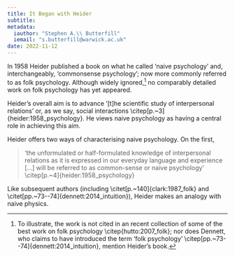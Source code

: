 ```yaml
---
title: It Began with Heider
subtitle: 
metadata:
  iauthor: "Stephen A.\\ Butterfill"
  iemail: "s.butterfill@warwick.ac.uk"
date: 2022-11-12
---
```


<handout>

In 1958 Heider published a book on what he called ‘naive psychology’ and, interchangeably, ‘commonsense psychology’; now more commonly referred to as folk psychology. 
Although widely ignored,[^unknown] 
no comparably detailed work on folk psychology has yet appeared.

[^unknown]: To illustrate, the work is not cited in an recent collection of some of the best work on folk psychology \citep{hutto:2007_folk}; nor does Dennett, who claims to have introduced the term ‘folk psychology’ \citep[pp.~73--74]{dennett:2014_intuition}, mention Heider’s book.

Heider’s overall aim is to advance ‘[t]he scientific study of interpersonal relations’ or, as we say, social interactions \citep[p.~3]{heider:1958_psychology}.
He views naive psychology as having a central role in achieving this aim. 

Heider offers two ways of characterising naive psychology. 
On the first,

> ‘the unformulated or half-formulated knowledge of interpersonal relations as it is expressed in our everyday language and experience [...] will be referred to as common-sense or naive psychology’ \citep[p.~4]{heider:1958_psychology} 

Like subsequent authors (including \citet[p.~140]{clark:1987_folk} and \citet[pp.~73--74]{dennett:2014_intuition}), Heider makes an analogy with naive physics.
